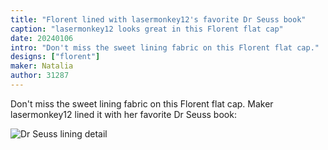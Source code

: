 ```yaml
---
title: "Florent lined with lasermonkey12's favorite Dr Seuss book"
caption: "lasermonkey12 looks great in this Florent flat cap"
date: 20240106
intro: "Don't miss the sweet lining fabric on this Florent flat cap."
designs: ["florent"]
maker: Natalia
author: 31287
---
```


Don't miss the sweet lining fabric on this Florent flat cap. Maker lasermonkey12 lined it with her favorite Dr Seuss book:

![Dr Seuss lining detail](https://imagedelivery.net/ouSuR9yY1bHt-fuAokSA5Q/showcase-florent-lined-with-lasermonkey12s-favorite-dr-seuss-book-1/public "Dr Seuss lining detail")

